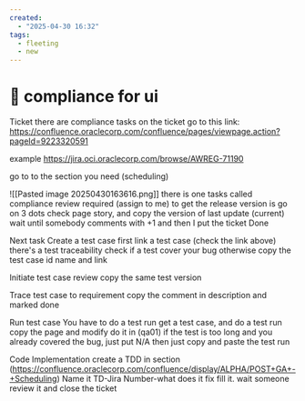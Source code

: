 ```yaml
---
created:
  - "2025-04-30 16:32"
tags:
  - fleeting
  - new
---
```

# 🔷 compliance for ui
Ticket
there are compliance tasks on the ticket
go to this link: https://confluence.oraclecorp.com/confluence/pages/viewpage.action?pageId=9223320591

example https://jira.oci.oraclecorp.com/browse/AWREG-71190

go to to the section you need (scheduling)

![[Pasted image 20250430163616.png]]
there is one tasks called compliance review required (assign to me)
to get the release version is go on 3 dots check page story, and copy the version of last update (current)
wait until somebody comments with +1 and then I put the ticket Done


Next task
Create a test case
first link a test case (check the link above) there's a test traceability
check if a test cover your bug otherwise
copy the test case id name and link

Initiate test case review
copy the same test version

Trace test case to requirement
copy the comment in description and marked done

Run test case
You have to do a test run
get a test case, and do a test run copy the page and modify
do it in (qa01)
if the test is too long and you already covered the bug, just put N/A
then just copy and paste the test run

Code Implementation
create a TDD in section (https://confluence.oraclecorp.com/confluence/display/ALPHA/POST+GA+-+Scheduling)
Name it TD-Jira Number-what does it fix
fill it.
wait someone review it and close the ticket



